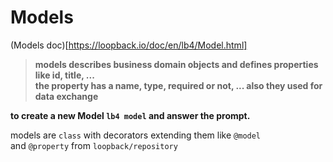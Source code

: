 # Models

(Models doc)[https://loopback.io/doc/en/lb4/Model.html]

> **models describes business domain objects and defines properties like id, title, ...\
> the property has a name, type, required or not, ...
> also they used for data exchange**

**to create a new Model `lb4 model` and answer the prompt.**

models are `class` with decorators extending them like `@model`\
and `@property` from `loopback/repository`
